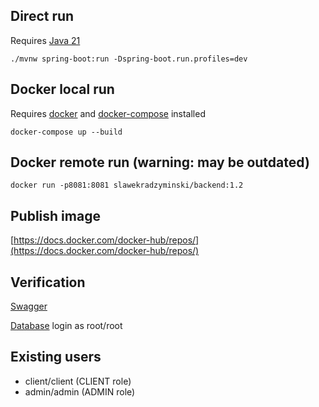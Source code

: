 ## Direct run

Requires [Java 21](https://docs.papermc.io/misc/java-install)

```commandline
./mvnw spring-boot:run -Dspring-boot.run.profiles=dev
```

## Docker local run

Requires [docker](https://docs.docker.com/engine/install/)
and [docker-compose](https://docs.docker.com/compose/install/) installed

```commandline
docker-compose up --build
```

## Docker remote run (warning: may be outdated)

```commandline
docker run -p8081:8081 slawekradzyminski/backend:1.2
```

## Publish image

[https://docs.docker.com/docker-hub/repos/](https://docs.docker.com/docker-hub/repos/)

## Verification

[Swagger](http://localhost:8081/swagger-ui/index.html)

[Database](http://localhost:8081/h2-console) login as root/root

## Existing users

- client/client (CLIENT role)
- admin/admin (ADMIN role)

